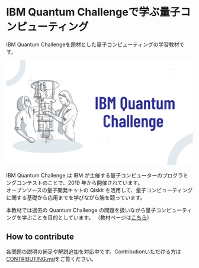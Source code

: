 # IBM Quantum Challengeで学ぶ量子コンピューティング
IBM Quantum Challengeを題材とした量子コンピューティングの学習教材です。

![](./src/resources/ibm-quantum-challenge.png)

IBM Quantum Challenge は IBM が主催する量子コンピューターのプログラミングコンテストのことで、2019 年から開催されています。  
オープンソースの量子開発キットの Qiskit を活用して、量子コンピューティングに関する基礎から応用までを学びながら腕を競っています。

本教材では過去の Quantum Challenge の問題を扱いながら量子コンピューティングを学ぶことを目的としています。
（教材ページは[こちら](https://quantum-tokyo.github.io/iqc-textbook/)）

## How to contribute
各問題の説明の補足や解説追加を対応中です。Contributionいただける方は[CONTRIBUTING.md](./CONTRIBUTING.md)をご覧ください。
